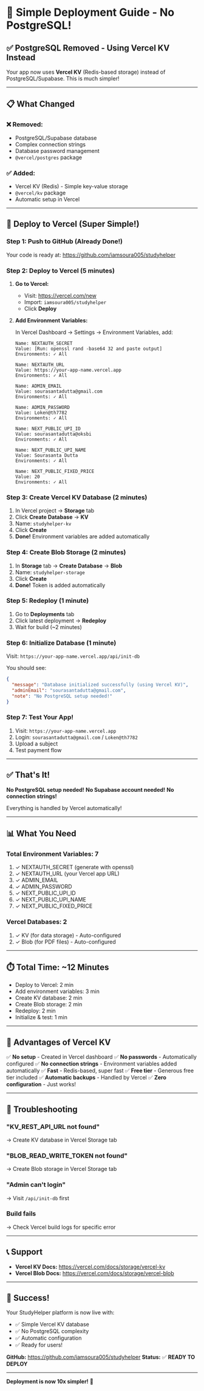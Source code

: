 # 🚀 Simple Deployment Guide - No PostgreSQL!

## ✅ PostgreSQL Removed - Using Vercel KV Instead

Your app now uses **Vercel KV** (Redis-based storage) instead of PostgreSQL/Supabase. This is much simpler!

---

## 📋 What Changed

### ❌ Removed:
- PostgreSQL/Supabase database
- Complex connection strings
- Database password management
- `@vercel/postgres` package

### ✅ Added:
- Vercel KV (Redis) - Simple key-value storage
- `@vercel/kv` package
- Automatic setup in Vercel

---

## 🚀 Deploy to Vercel (Super Simple!)

### Step 1: Push to GitHub (Already Done!)
Your code is ready at: https://github.com/iamsoura005/studyhelper

### Step 2: Deploy to Vercel (5 minutes)

1. **Go to Vercel:**
   - Visit: https://vercel.com/new
   - Import: `iamsoura005/studyhelper`
   - Click **Deploy**

2. **Add Environment Variables:**
   
   In Vercel Dashboard → Settings → Environment Variables, add:

   ```
   Name: NEXTAUTH_SECRET
   Value: [Run: openssl rand -base64 32 and paste output]
   Environments: ✓ All

   Name: NEXTAUTH_URL
   Value: https://your-app-name.vercel.app
   Environments: ✓ All

   Name: ADMIN_EMAIL
   Value: sourasantadutta@gmail.com
   Environments: ✓ All

   Name: ADMIN_PASSWORD
   Value: Loken@th7782
   Environments: ✓ All

   Name: NEXT_PUBLIC_UPI_ID
   Value: sourasantadutta@oksbi
   Environments: ✓ All

   Name: NEXT_PUBLIC_UPI_NAME
   Value: Sourasanta Dutta
   Environments: ✓ All

   Name: NEXT_PUBLIC_FIXED_PRICE
   Value: 20
   Environments: ✓ All
   ```

### Step 3: Create Vercel KV Database (2 minutes)

1. In Vercel project → **Storage** tab
2. Click **Create Database** → **KV**
3. Name: `studyhelper-kv`
4. Click **Create**
5. **Done!** Environment variables are added automatically

### Step 4: Create Blob Storage (2 minutes)

1. In **Storage** tab → **Create Database** → **Blob**
2. Name: `studyhelper-storage`
3. Click **Create**
4. **Done!** Token is added automatically

### Step 5: Redeploy (1 minute)

1. Go to **Deployments** tab
2. Click latest deployment → **Redeploy**
3. Wait for build (~2 minutes)

### Step 6: Initialize Database (1 minute)

Visit: `https://your-app-name.vercel.app/api/init-db`

You should see:
```json
{
  "message": "Database initialized successfully (using Vercel KV)",
  "adminEmail": "sourasantadutta@gmail.com",
  "note": "No PostgreSQL setup needed!"
}
```

### Step 7: Test Your App!

1. Visit: `https://your-app-name.vercel.app`
2. Login: `sourasantadutta@gmail.com` / `Loken@th7782`
3. Upload a subject
4. Test payment flow

---

## ✅ That's It!

**No PostgreSQL setup needed!**
**No Supabase account needed!**
**No connection strings!**

Everything is handled by Vercel automatically!

---

## 📊 What You Need

### Total Environment Variables: 7
1. ✓ NEXTAUTH_SECRET (generate with openssl)
2. ✓ NEXTAUTH_URL (your Vercel app URL)
3. ✓ ADMIN_EMAIL
4. ✓ ADMIN_PASSWORD
5. ✓ NEXT_PUBLIC_UPI_ID
6. ✓ NEXT_PUBLIC_UPI_NAME
7. ✓ NEXT_PUBLIC_FIXED_PRICE

### Vercel Databases: 2
1. ✓ KV (for data storage) - Auto-configured
2. ✓ Blob (for PDF files) - Auto-configured

---

## ⏱️ Total Time: ~12 Minutes

- Deploy to Vercel: 2 min
- Add environment variables: 3 min
- Create KV database: 2 min
- Create Blob storage: 2 min
- Redeploy: 2 min
- Initialize & test: 1 min

---

## 🎯 Advantages of Vercel KV

✅ **No setup** - Created in Vercel dashboard
✅ **No passwords** - Automatically configured
✅ **No connection strings** - Environment variables added automatically
✅ **Fast** - Redis-based, super fast
✅ **Free tier** - Generous free tier included
✅ **Automatic backups** - Handled by Vercel
✅ **Zero configuration** - Just works!

---

## 🐛 Troubleshooting

### "KV_REST_API_URL not found"
→ Create KV database in Vercel Storage tab

### "BLOB_READ_WRITE_TOKEN not found"
→ Create Blob storage in Vercel Storage tab

### "Admin can't login"
→ Visit `/api/init-db` first

### Build fails
→ Check Vercel build logs for specific error

---

## 📞 Support

- **Vercel KV Docs:** https://vercel.com/docs/storage/vercel-kv
- **Vercel Blob Docs:** https://vercel.com/docs/storage/vercel-blob

---

## 🎉 Success!

Your StudyHelper platform is now live with:
- ✅ Simple Vercel KV database
- ✅ No PostgreSQL complexity
- ✅ Automatic configuration
- ✅ Ready for users!

**GitHub:** https://github.com/iamsoura005/studyhelper
**Status:** ✅ **READY TO DEPLOY**

---

**Deployment is now 10x simpler!** 🚀
